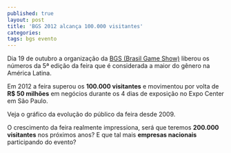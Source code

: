 ```yaml
---
published: true
layout: post
title: 'BGS 2012 alcança 100.000 visitantes'
categories: 
tags: bgs evento
---
```

 
Dia 19 de outubro a organiza&#231;&#227;o da <a href="http://www.brasilgameshow.com.br " target="_blank">BGS (Brasil Game Show)</a>
 liberou os n&#250;meros da 5&#170; edi&#231;&#227;o da feira que &#233; considerada a maior do g&#234;nero na Am&#233;rica Latina.
 
Em 2012 a feira superou os <strong>100.000 visitantes</strong>  e movimentou por volta de<strong> R$ 50 milh&#245;es</strong> em neg&#243;cios durante os 4 dias de exposi&#231;&#227;o no Expo Center em S&#227;o Paulo.
 
Veja o gr&#225;fico da evolu&#231;&#227;o do p&#250;blico da feira desde 2009.

 
O crescimento da feira realmente impressiona, ser&#225; que teremos <strong>200.000 visitantes</strong> nos pr&#243;ximos anos? E que tal mais **empresas nacionais** participando do evento?
 
